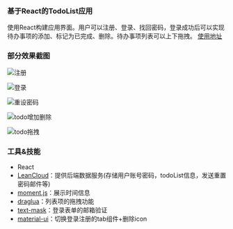 ### 基于React的TodoList应用
使用React构建应用界面。用户可以注册、登录、找回密码，登录成功后可以实现待办事项的添加、标记为已完成、删除。待办事项列表可以上下拖拽。
[使用地址](https://tangyuhuan.github.io/useTodoList/)
### 部分效果截图
![注册](https://upload-images.jianshu.io/upload_images/6555104-38766a37f98586e8.gif?imageMogr2/auto-orient/strip)

![登录](https://upload-images.jianshu.io/upload_images/6555104-93eaf67f870eadb5.gif?imageMogr2/auto-orient/strip)

![重设密码](https://upload-images.jianshu.io/upload_images/6555104-fd51ccd7e93eed82.gif?imageMogr2/auto-orient/strip)

![todo增加删除](https://upload-images.jianshu.io/upload_images/6555104-6dae0e6f2305ab95.gif?imageMogr2/auto-orient/strip)

![todo拖拽](https://upload-images.jianshu.io/upload_images/6555104-11028f4b1f311da7.gif?imageMogr2/auto-orient/strip)

### 工具&技能
- React
- [LeanCloud](https://leancloud.cn/)：提供后端数据服务(存储用户账号密码，todoList信息，发送重置密码邮件等)
- [moment.js](https://github.com/moment/moment)：展示时间信息
- [draglua](https://github.com/bevacqua/dragula)：列表项的拖拽功能
- [text-mask](https://github.com/text-mask/text-mask)：登录表单的邮箱验证
- [material-ui](https://material-ui.com/)：切换登录注册的tab组件+删除icon


